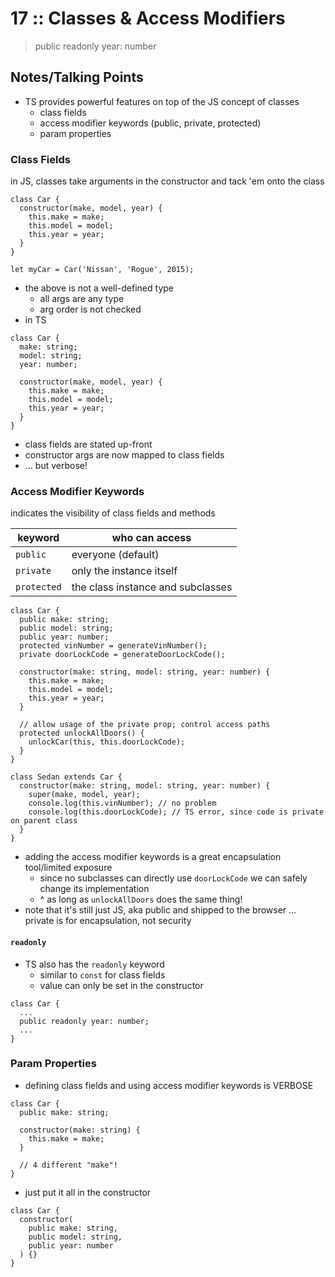 # 17 :: Classes & Access Modifiers

> public readonly year: number

## Notes/Talking Points

* TS provides powerful features on top of the JS concept of classes
  * class fields
  * access modifier keywords (public, private, protected)
  * param properties

### Class Fields

in JS, classes take arguments in the constructor and tack 'em onto the class

```
class Car {
  constructor(make, model, year) {
    this.make = make;
    this.model = model;
    this.year = year;
  }
}

let myCar = Car('Nissan', 'Rogue', 2015);
```

* the above is not a well-defined type
  * all args are any type
  * arg order is not checked
* in TS

```
class Car {
  make: string;
  model: string;
  year: number;

  constructor(make, model, year) {
    this.make = make;
    this.model = model;
    this.year = year;
  }
}
```

* class fields are stated up-front
* constructor args are now mapped to class fields
* ... but verbose!

### Access Modifier Keywords

indicates the visibility of class fields and methods

keyword | who can access
--------|---------------
`public` | everyone (default)
`private` | only the instance itself
`protected` | the class instance and subclasses

```
class Car {
  public make: string;
  public model: string;
  public year: number;
  protected vinNumber = generateVinNumber();
  private doorLockCode = generateDoorLockCode();

  constructor(make: string, model: string, year: number) {
    this.make = make;
    this.model = model;
    this.year = year;
  }

  // allow usage of the private prop; control access paths
  protected unlockAllDoors() {
    unlockCar(this, this.doorLockCode);
  }
}

class Sedan extends Car {
  constructor(make: string, model: string, year: number) {
    super(make, model, year);
    console.log(this.vinNumber); // no problem
    console.log(this.doorLockCode); // TS error, since code is private on parent class
  }
}
```

* adding the access modifier keywords is a great encapsulation tool/limited exposure
  * since no subclasses can directly use `doorLockCode` we can safely change its implementation
  * ^ as long as `unlockAllDoors` does the same thing!
* note that it's still just JS, aka public and shipped to the browser ... private is for encapsulation, not security

#### `readonly`

* TS also has the `readonly` keyword
  * similar to `const` for class fields
  * value can only be set in the constructor

```
class Car {
  ...
  public readonly year: number;
  ...
}
```

### Param Properties

* defining class fields and using access modifier keywords is VERBOSE

```
class Car {
  public make: string;

  constructor(make: string) {
    this.make = make;
  }

  // 4 different "make"!
}
```

* just put it all in the constructor

```
class Car {
  constructor(
    public make: string,
    public model: string,
    public year: number
  ) {}
}
```

